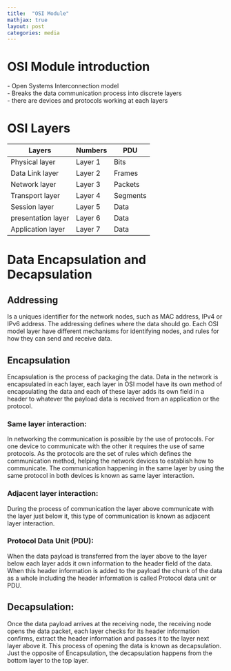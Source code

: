 ```yaml
---
title:  "OSI Module"
mathjax: true
layout: post
categories: media
---
```

<h1>OSI Module introduction</h1>
- Open Systems Interconnection model <br>
- Breaks the data communication process into discrete layers<br>
- there are devices and protocols working at each layers<br>

<h1>OSI Layers</h1>

| Layers             | Numbers      |    PDU     |
| ---------------    | ------------ | ---------- |
| Physical layer     |  Layer 1     | Bits       |
| Data Link layer    |  Layer 2     | Frames     |
| Network layer      |  Layer 3     | Packets    |
| Transport layer    |  Layer 4     | Segments   |
| Session layer      |  Layer 5     | Data       |
| presentation layer | Layer 6      | Data       |
| Application layer  | Layer 7      | Data       |


<h1>Data Encapsulation and Decapsulation</h1>


<h2>Addressing</h2>
Is a uniques identifier for the network nodes, such as MAC address, IPv4 or IPv6 address. The addressing defines where the data should go. Each OSI model layer have different mechanisms for identifying nodes, and rules for how they can send and receive data.

<h2>Encapsulation</h2>
Encapsulation is the process of packaging the data. Data in the network is encapsulated in each layer, each layer in OSI model have its own method of encapsulating the data and each of these layer adds its own field in a header to whatever the payload data is received from an application or the protocol.


<h3>Same layer interaction:</h3>
In networking the communication is possible by the use of protocols. For one device to communicate with the other it requires the use of same protocols. As the protocols are the set of rules which defines the communication method, helping the network devices to establish how to communicate. 
The communication happening in the same layer by using the same protocol in both devices is known as same layer interaction. 

<h3>Adjacent layer interaction: </h3>
During the process of communication the layer above communicate with the layer just below it, this type of communication is known as adjacent layer interaction.
<h3>Protocol Data Unit (PDU):</h3>
When the data payload is transferred from the layer above to the layer below each layer adds it own information to the header field of the data. When this header information is added to the payload the chunk of the data as a whole including the header information is called Protocol data unit or PDU.

<h2>Decapsulation:</h2>

Once the data payload arrives at the receiving node, the receiving node opens the data packet, each layer checks for its header information confirms, extract the header information and passes it to the layer next layer above it. This process of opening the data is known as decapsulation. Just the opposite of Encapsulation, the decapsulation happens from the bottom layer to the top layer.

